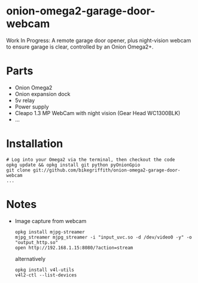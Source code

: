 # onion-omega2-garage-door-webcam

Work In Progress: A remote garage door opener, plus night-vision webcam to ensure garage is clear, controlled by an Onion Omega2+.


Parts
=====
* Onion Omega2
* Onion expansion dock
* 5v relay
* Power supply
* Cleapo 1.3 MP WebCam with night vision (Gear Head WC1300BLK)
* ...

Installation
============

```
# Log into your Omega2 via the terminal, then checkout the code
opkg update && opkg install git python pyOnionGpio
git clone git://github.com/bikegriffith/onion-omega2-garage-door-webcam
...
```

Notes
=====
* Image capture from webcam

    ```
    opkg install mjpg-streamer
    mjpg_streamer mjpg_streamer -i "input_uvc.so -d /dev/video0 -y" -o "output_http.so"
    open http://192.168.1.15:8080/?action=stream
    ```

    alternatively
    
    ```
    opkg install v4l-utils
    v4l2-ctl --list-devices
    
    ```
